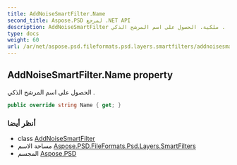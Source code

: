 ```yaml
---
title: AddNoiseSmartFilter.Name
second_title: Aspose.PSD لمرجع .NET API
description: AddNoiseSmartFilter ملكية. الحصول على اسم المرشح الذكي .
type: docs
weight: 60
url: /ar/net/aspose.psd.fileformats.psd.layers.smartfilters/addnoisesmartfilter/name/
---
```

## AddNoiseSmartFilter.Name property

الحصول على اسم المرشح الذكي .

```csharp
public override string Name { get; }
```

### أنظر أيضا

* class [AddNoiseSmartFilter](../)
* مساحة الاسم [Aspose.PSD.FileFormats.Psd.Layers.SmartFilters](../../addnoisesmartfilter/)
* المجسم [Aspose.PSD](../../../)


